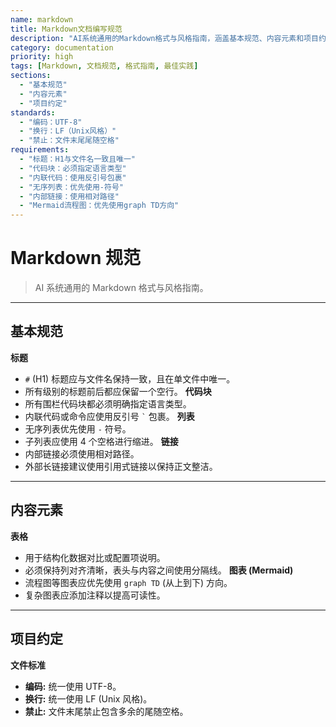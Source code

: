 ```yaml
---
name: markdown
title: Markdown文档编写规范
description: "AI系统通用的Markdown格式与风格指南，涵盖基本规范、内容元素和项目约定"
category: documentation
priority: high
tags: [Markdown, 文档规范, 格式指南, 最佳实践]
sections:
  - "基本规范"
  - "内容元素"
  - "项目约定"
standards:
  - "编码：UTF-8"
  - "换行：LF（Unix风格）"
  - "禁止：文件末尾尾随空格"
requirements:
  - "标题：H1与文件名一致且唯一"
  - "代码块：必须指定语言类型"
  - "内联代码：使用反引号包裹"
  - "无序列表：优先使用-符号"
  - "内部链接：使用相对路径"
  - "Mermaid流程图：优先使用graph TD方向"
---
```


# Markdown 规范

> AI 系统通用的 Markdown 格式与风格指南。

---

## 基本规范

**标题**

- `#` (H1) 标题应与文件名保持一致，且在单文件中唯一。
- 所有级别的标题前后都应保留一个空行。
  **代码块**
- 所有围栏代码块都必须明确指定语言类型。
- 内联代码或命令应使用反引号 `` ` `` 包裹。
  **列表**
- 无序列表优先使用 `-` 符号。
- 子列表应使用 4 个空格进行缩进。
  **链接**
- 内部链接必须使用相对路径。
- 外部长链接建议使用引用式链接以保持正文整洁。

---

## 内容元素

**表格**

- 用于结构化数据对比或配置项说明。
- 必须保持列对齐清晰，表头与内容之间使用分隔线。
  **图表 (Mermaid)**
- 流程图等图表应优先使用 `graph TD` (从上到下) 方向。
- 复杂图表应添加注释以提高可读性。

---

## 项目约定

**文件标准**

- **编码:** 统一使用 UTF-8。
- **换行:** 统一使用 LF (Unix 风格)。
- **禁止:** 文件末尾禁止包含多余的尾随空格。
